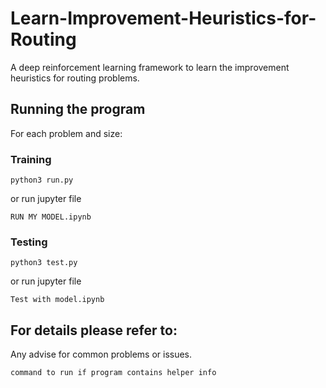 # Learn-Improvement-Heuristics-for-Routing

A deep reinforcement learning framework to learn the improvement heuristics for routing problems.

## Running the program

For each problem and size:

### Training

```
python3 run.py
```
or run jupyter file
```
RUN MY MODEL.ipynb
```

### Testing

```
python3 test.py
```
or run jupyter file
```
Test with model.ipynb
```

## For details please refer to:

Any advise for common problems or issues.
```
command to run if program contains helper info
